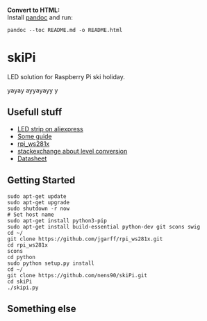**Convert to HTML:**  
Install [pandoc](https://pandoc.org/MANUAL.html) and run:  

    pandoc --toc README.md -o README.html

# skiPi
LED solution for Raspberry Pi ski holiday.

yayay ayyayayy y


## Usefull stuff

* [LED strip on aliexpress](https://www.aliexpress.com/item/WS2811-led-strip-5m-150-Pixels-ws2811-ic-DC-12V-led-strip-Addressable-Digital-5050-RGB/32830405129.html?spm=a2g0s.9042311.0.0.6FlhxP)
* [Some guide](https://learn.adafruit.com/neopixels-on-raspberry-pi?view=all)
* [rpi_ws281x](https://github.com/jgarff/rpi_ws281x)
* [stackexchange about level conversion](https://electronics.stackexchange.com/questions/210205/driving-ws2811-led-strip-from-microcontroller)
* [Datasheet](https://cdn-shop.adafruit.com/datasheets/WS2811.pdf)


## Getting Started  

    sudo apt-get update
    sudo apt-get upgrade
    sudo shutdown -r now
    # Set host name
    sudo apt-get install python3-pip
    sudo apt-get install build-essential python-dev git scons swig
    cd ~/
    git clone https://github.com/jgarff/rpi_ws281x.git
    cd rpi_ws281x
    scons
    cd python
    sudo python setup.py install
    cd ~/
    git clone https://github.com/nens90/skiPi.git
    cd skiPi
    ./skipi.py


## Something else
